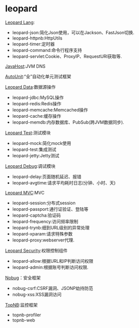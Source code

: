 # leopard

[Leopard Lang](http://github.com/tanhaichao/leopard-lang):

* leopard-json:简化Json使用，可以在Jackson、FastJson切换.
* leopard-httpnb:HttpUtils
* leopard-timer:定时器
* leopard-command:命令行程序支持
* leopard-servlet:Cookie、ProxyIP、RequestURI获取等.
	
[JavaHost](http://github.com/tanhaichao/javahost):JVM DNS

[AutoUnit](http://github.com/tanhaichao/autounit):“全”自动化单元测试框架

[Leopard Data](http://github.com/tanhaichao/leopard-data):数据源操作

* leopard-jdbc:MySQL操作
* leopard-redis:Redis操作
* leopard-memcache:Memcached操作
* leopard-cache:缓存操作
* leopard-memdb:内存数据库、PubSub(跨JVM数据同步).
	
[Leopard Test](http://github.com/tanhaichao/leopard-test):测试模块

* leopard-mock:简化mock使用
* leopard-test:集成测试
* leopard-jetty:Jetty测试
	
[Leopard Debug](http://github.com/tanhaichao/leopard-debug):调试模块

* leopard-delay:页面随机延迟、报错
* leopard-avgtime:请求平均耗时日志(分钟、小时、天)
	
[Leopard MVC](http://github.com/tanhaichao/leopard-mvc):MVC

* leopard-session:分布式session
* leopard-passport:通行证验证、登陆等
* leopard-captcha:验证码
* leopard-frequency:访问频率限制 
* leopard-trynb:细到URL级别的异常处理
* leopard-xparam:请求特殊参数
* leopard-proxy:webserver代理.
	
[Leopard Security](http://github.com/tanhaichao/leopard-security):权限控制组件

* leopard-allow:根据URL和IP判断访问权限
* leopard-admin:根据账号判断访问权限.
	
[Nobug](http://github.com/tanhaichao/nobug)：安全框架

* nobug-csrf:CSRF漏洞、JSONP劫持防范
* nobug-xss:XSS漏洞访问

[TopNB](http://github.com/tanhaichao/topnb):监控框架

* topnb-profiler
* topnb-web
